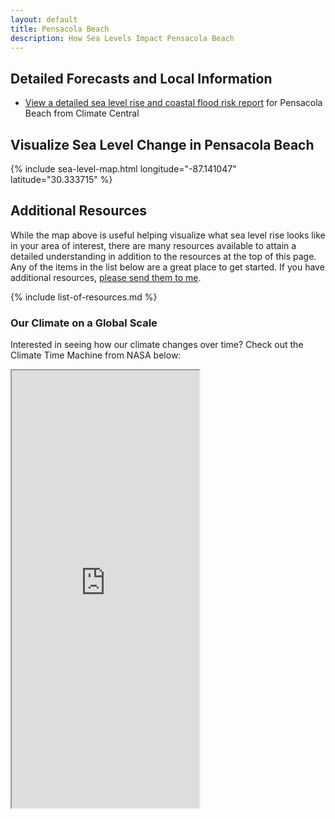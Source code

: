 ```yaml
---
layout: default
title: Pensacola Beach
description: How Sea Levels Impact Pensacola Beach
---
```


## Detailed Forecasts and Local Information

 - [View a detailed sea level rise and coastal flood risk report](/downloads/pensacola-beach/local-report-from-climate-central.pdf) for Pensacola Beach from Climate Central

## Visualize Sea Level Change in Pensacola Beach

{% include sea-level-map.html longitude="-87.141047" latitude="30.333715" %}

## Additional Resources

While the map above is useful helping visualize what sea level rise looks like in your area of interest, there are many resources available to attain a detailed understanding in addition to the resources at the top of this page. Any of the items in the list below are a great place to get started. If you have additional resources, [please send them to me](/contact-me).

{% include list-of-resources.md %}

### Our Climate on a Global Scale

Interested in seeing how our climate changes over time? Check out the Climate Time Machine from NASA below:

<iframe src="https://climate.nasa.gov/interactives/climate_time_machine" width="auto" height="700"></iframe>